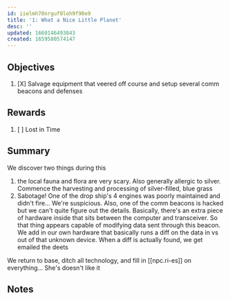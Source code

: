 ```yaml
---
id: iielmh70nrguf0loh9f90o9
title: '1: What a Nice Little Planet'
desc: ''
updated: 1660146493843
created: 1659580574147
---
```


## Objectives
1. [X] Salvage equipment that veered off course and setup several comm beacons and defenses

## Rewards
1. [ ] Lost in Time

## Summary

We discover two things during this
1. the local fauna and flora are very scary. Also generally allergic to silver. Commence the harvesting and processing of silver-filled, blue grass
2. Sabotage! One of the drop ship's 4 engines was poorly maintained and didn't fire... We're suspicious. Also, one of the comm beacons is hacked but we can't quite figure out the details. Basically, there's an extra piece of hardware inside that sits between the computer and transceiver. So that thing appears capable of modifying data sent through this beacon. We add in our own hardware that basically runs a diff on the data in vs out of that unknown device. When a diff is actually found, we get emailed the deets

We return to base, ditch all technology, and fill in [[npc.ri-es]] on everything... She's doesn't like it

## Notes
